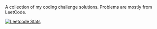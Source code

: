 A collection of my coding challenge solutions. Problems are mostly from LeetCode.

[![Leetcode Stats](https://leetcard.jacoblin.cool/jotphen)](https://leetcode.com/jotphen)